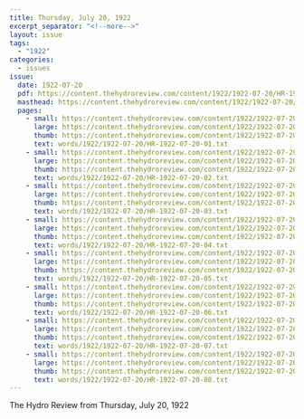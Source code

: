 ```yaml
---
title: Thursday, July 20, 1922
excerpt_separator: "<!--more-->"
layout: issue
tags:
  - "1922"
categories:
  - issues
issue:
  date: 1922-07-20
  pdf: https://content.thehydroreview.com/content/1922/1922-07-20/HR-1922-07-20.pdf
  masthead: https://content.thehydroreview.com/content/1922/1922-07-20/masthead/HR-1922-07-20.jpg
  pages:
    - small: https://content.thehydroreview.com/content/1922/1922-07-20/small/HR-1922-07-20-01.jpg
      large: https://content.thehydroreview.com/content/1922/1922-07-20/large/HR-1922-07-20-01.jpg
      thumb: https://content.thehydroreview.com/content/1922/1922-07-20/thumbnails/HR-1922-07-20-01.jpg
      text: words/1922/1922-07-20/HR-1922-07-20-01.txt
    - small: https://content.thehydroreview.com/content/1922/1922-07-20/small/HR-1922-07-20-02.jpg
      large: https://content.thehydroreview.com/content/1922/1922-07-20/large/HR-1922-07-20-02.jpg
      thumb: https://content.thehydroreview.com/content/1922/1922-07-20/thumbnails/HR-1922-07-20-02.jpg
      text: words/1922/1922-07-20/HR-1922-07-20-02.txt
    - small: https://content.thehydroreview.com/content/1922/1922-07-20/small/HR-1922-07-20-03.jpg
      large: https://content.thehydroreview.com/content/1922/1922-07-20/large/HR-1922-07-20-03.jpg
      thumb: https://content.thehydroreview.com/content/1922/1922-07-20/thumbnails/HR-1922-07-20-03.jpg
      text: words/1922/1922-07-20/HR-1922-07-20-03.txt
    - small: https://content.thehydroreview.com/content/1922/1922-07-20/small/HR-1922-07-20-04.jpg
      large: https://content.thehydroreview.com/content/1922/1922-07-20/large/HR-1922-07-20-04.jpg
      thumb: https://content.thehydroreview.com/content/1922/1922-07-20/thumbnails/HR-1922-07-20-04.jpg
      text: words/1922/1922-07-20/HR-1922-07-20-04.txt
    - small: https://content.thehydroreview.com/content/1922/1922-07-20/small/HR-1922-07-20-05.jpg
      large: https://content.thehydroreview.com/content/1922/1922-07-20/large/HR-1922-07-20-05.jpg
      thumb: https://content.thehydroreview.com/content/1922/1922-07-20/thumbnails/HR-1922-07-20-05.jpg
      text: words/1922/1922-07-20/HR-1922-07-20-05.txt
    - small: https://content.thehydroreview.com/content/1922/1922-07-20/small/HR-1922-07-20-06.jpg
      large: https://content.thehydroreview.com/content/1922/1922-07-20/large/HR-1922-07-20-06.jpg
      thumb: https://content.thehydroreview.com/content/1922/1922-07-20/thumbnails/HR-1922-07-20-06.jpg
      text: words/1922/1922-07-20/HR-1922-07-20-06.txt
    - small: https://content.thehydroreview.com/content/1922/1922-07-20/small/HR-1922-07-20-07.jpg
      large: https://content.thehydroreview.com/content/1922/1922-07-20/large/HR-1922-07-20-07.jpg
      thumb: https://content.thehydroreview.com/content/1922/1922-07-20/thumbnails/HR-1922-07-20-07.jpg
      text: words/1922/1922-07-20/HR-1922-07-20-07.txt
    - small: https://content.thehydroreview.com/content/1922/1922-07-20/small/HR-1922-07-20-08.jpg
      large: https://content.thehydroreview.com/content/1922/1922-07-20/large/HR-1922-07-20-08.jpg
      thumb: https://content.thehydroreview.com/content/1922/1922-07-20/thumbnails/HR-1922-07-20-08.jpg
      text: words/1922/1922-07-20/HR-1922-07-20-08.txt
---
```


The Hydro Review from Thursday, July 20, 1922

<!--more-->

